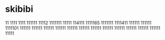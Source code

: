 # skibibi
11
1111
1111
111111
11112
1111111
11111
114111
1111165
1111111
1111411
111111
111111
1111101
111111
111111
111111
111111
111111
111111
111111
111111
111111
111111
111111
111111
11111
